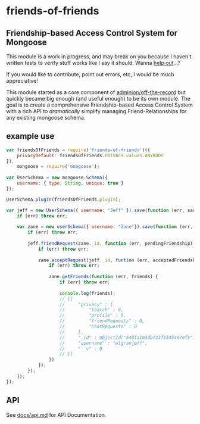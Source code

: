 friends-of-friends
==================

## Friendship-based Access Control System for Mongoose

This module is a work in progress, and may break on you because I haven't written tests to verify stuff works like I say it should.  Wanna [help out](https://github.com/adminion/friends-of-friends/labels/test)...?

If you would like to contribute, point out errors, etc, I would be much appreciative!

This module started as a core component of [adminion/off-the-record](https://github.com/adminion/off-the-record) but quickly became big enough (and useful enough) to be its own module.  The goal is to create a comprehensive Friendship-based Access Control System with a rich API to *dramatically* simplify managing Friend-Relationships for any existing mongoose schema.

## example use

```javascript
var friendsOfFriends = require('friends-of-friends')({
    privacyDefault: friendsOfFriends.PRIVACY.values.ANYBODY
}),
    mongoose = require('mongoose');
    
var UserSchema = new mongoose.Schema({
    username: { type: String, unique: true }
});

UserSchema.plugin(friendsOfFriends.plugin);

var jeff = new UserSchema({ username: "Jeff" }).save(function (err, savedJeff) {
    if (err) throw err;
    
    var zane = new userSchema({ username: "Zane"}).save(function (err, savedZane) {
        if (err) throw err;
    
        jeff.friendRequest(zane._id, function (err, pendingFriendship) {
            if (err) throw err;    
    
            zane.acceptRequest(jeff._id, funtion (err, acceptedFriendship) {
                if (err) throw err;
    
                zane.getFriends(function (err, friends) {
                    if (err) throw err;
    
                    console.log(friends); 
                    // [{
                    //     "privacy" : {
                    //         "search" : 0,
                    //         "profile" : 0,
                    //         "friendRequests" : 0,
                    //         "chatRequests" : 0
                    //     },
                    //     "_id" : ObjectId("548fa103db733f53454670f5"),
                    //     "username" : "elgranjeff",
                    //     "__v" : 0
                    // }]
                })
            });
        });
    });
});
```

## API
See [docs/api.md](https://github.com/adminion/friends-of-friends/tree/master/docs/api.md) for API Documentation.
